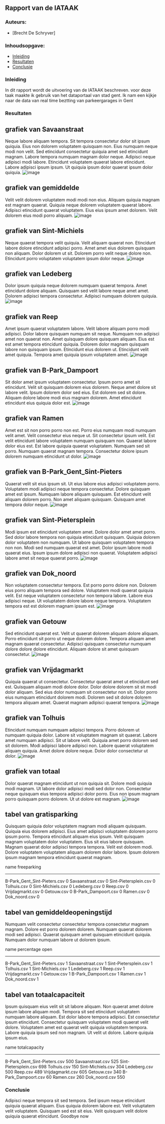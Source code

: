 ## Rapport van de IATAAK
### Auteurs:
 - [Brecht De Schryver]
### Inhoudsopgave:
 - [Inleiding](#inleiding)
 - [Resultaten](#resultaten)
 - [Conclusie](#conclusie)
### Inleiding
In dit rapport wordt de uitvoering van de IATAAK beschreven. voor deze taak maakte ik gebruik van het dataportaal van stad gent. Ik nam een kijkje naar de data van real time beztting van parkeergarages in Gent
### Resultaten
## grafiek van Savaanstraat
Neque labore aliquam tempora. Sit tempora consectetur dolor sit ipsum quiquia. Eius non dolorem voluptatem quisquam non. Eius numquam neque modi non velit. Sed etincidunt consectetur quiquia amet sed etincidunt magnam. Labore tempora numquam magnam dolor neque. Adipisci neque adipisci modi labore. Etincidunt voluptatem quaerat labore etincidunt. Labore adipisci ipsum ipsum. Ut quiquia ipsum dolor quaerat ipsum dolor quiquia.
![image](./csvimage/Savaanstraat.csv.png)
## grafiek van gemiddelde
Velit velit dolorem voluptatem modi modi non eius. Aliquam quiquia magnam est magnam quaerat. Quiquia neque dolorem voluptatem quaerat labore. Adipisci etincidunt quaerat voluptatem. Eius eius ipsum amet dolorem. Velit dolorem eius modi porro aliquam.
![image](./csvimage/gemiddelde.csv.png)
## grafiek van Sint-Michiels
Neque quaerat tempora velit quiquia. Velit aliquam quaerat non. Etincidunt labore dolore etincidunt adipisci porro. Amet amet eius dolorem quisquam non aliquam. Dolor dolorem ut sit. Dolorem porro velit neque dolore non. Etincidunt porro voluptatem voluptatem ipsum dolor neque.
![image](./csvimage/Sint-Michiels.csv.png)
## grafiek van Ledeberg
Dolor ipsum quiquia neque dolorem numquam quaerat tempora. Amet etincidunt dolore aliquam. Quisquam sed velit labore neque amet amet. Dolorem adipisci tempora consectetur. Adipisci numquam dolorem quiquia.
![image](./csvimage/Ledeberg.csv.png)
## grafiek van Reep
Amet ipsum quaerat voluptatem labore. Velit labore aliquam porro modi adipisci. Dolor labore quisquam numquam sit neque. Numquam non adipisci amet non quaerat non. Amet quisquam dolore quisquam aliquam. Eius est est amet tempora etincidunt quiquia. Dolorem dolor magnam quisquam labore non quisquam ipsum. Etincidunt eius dolorem ut. Etincidunt velit amet quiquia. Tempora amet quiquia ipsum voluptatem amet.
![image](./csvimage/Reep.csv.png)
## grafiek van B-Park_Dampoort
Sit dolor amet ipsum voluptatem consectetur. Ipsum porro amet sit etincidunt. Velit sit quisquam dolorem eius dolorem. Neque amet dolore sit labore velit. Ipsum dolorem dolor sed eius. Est dolorem sed sit dolore. Aliquam dolore labore modi eius magnam dolorem. Amet etincidunt etincidunt eius quiquia dolor est.
![image](./csvimage/B-Park_Dampoort.csv.png)
## grafiek van Ramen
Amet est sit non porro porro non est. Porro eius numquam modi numquam velit amet. Velit consectetur eius neque ut. Sit consectetur ipsum velit. Est velit etincidunt labore voluptatem numquam quisquam non. Quaerat labore dolor eius est. Est labore quiquia quaerat voluptatem. Numquam sed sit porro. Numquam quaerat magnam tempora. Consectetur dolore ipsum dolorem numquam etincidunt ut dolor.
![image](./csvimage/Ramen.csv.png)
## grafiek van B-Park_Gent_Sint-Pieters
Quaerat velit sit eius ipsum sit. Ut eius labore eius adipisci voluptatem porro. Voluptatem modi adipisci neque tempora consectetur. Dolore quisquam amet est ipsum. Numquam labore aliquam quisquam. Est etincidunt velit aliquam dolorem porro. Non amet aliquam quisquam. Quisquam amet tempora dolor neque.
![image](./csvimage/B-Park_Gent_Sint-Pieters.csv.png)
## grafiek van Sint-Pietersplein
Modi ipsum est etincidunt voluptatem amet. Dolore dolor amet amet porro. Sed dolor labore tempora non quiquia etincidunt quisquam. Quiquia dolorem dolor voluptatem non numquam. Ut labore quisquam voluptatem tempora non non. Modi sed numquam quaerat est amet. Dolor ipsum labore modi quaerat eius. Ipsum ipsum dolore adipisci non quaerat. Voluptatem adipisci labore amet sit neque quaerat porro.
![image](./csvimage/Sint-Pietersplein.csv.png)
## grafiek van Dok_noord
Non voluptatem consectetur tempora. Est porro porro dolore non. Dolorem eius porro aliquam tempora sed dolore. Voluptatem modi quaerat quiquia velit. Est neque voluptatem consectetur non tempora labore. Labore eius adipisci neque. Ut voluptatem dolore labore neque tempora. Voluptatem tempora est est dolorem magnam ipsum est.
![image](./csvimage/Dok_noord.csv.png)
## grafiek van Getouw
Sed etincidunt quaerat est. Velit ut quaerat dolorem aliquam dolore aliquam. Porro etincidunt sit porro ut neque dolorem dolore. Tempora aliquam amet magnam quaerat consectetur. Adipisci quisquam consectetur numquam dolore dolore dolore etincidunt. Aliquam dolore sit amet quisquam consectetur.
![image](./csvimage/Getouw.csv.png)
## grafiek van Vrijdagmarkt
Quiquia quaerat ut consectetur. Consectetur quaerat amet ut etincidunt sed est. Quisquam aliquam modi dolore dolor. Dolor dolore dolorem sit sit modi dolor aliquam. Sed eius dolor numquam sit consectetur non sit. Dolor porro eius numquam etincidunt dolorem modi. Dolorem sed sit dolore dolorem tempora aliquam amet. Quaerat magnam adipisci quaerat tempora.
![image](./csvimage/Vrijdagmarkt.csv.png)
## grafiek van Tolhuis
Etincidunt numquam numquam adipisci tempora. Porro dolorem ut numquam quiquia dolor. Labore sit voluptatem magnam sit quaerat. Labore amet numquam adipisci. Sit ut labore velit. Quiquia amet porro dolorem sed sit dolorem. Modi adipisci labore adipisci non. Labore quaerat voluptatem aliquam quiquia. Amet dolore dolore neque. Dolor dolor consectetur ut dolor.
![image](./csvimage/Tolhuis.csv.png)
## grafiek van totaal
Dolor quaerat magnam etincidunt ut non quiquia sit. Dolore modi quiquia modi magnam. Ut labore dolor adipisci modi sed dolor non. Consectetur neque quisquam eius tempora adipisci dolor porro. Eius non ipsum magnam porro quisquam porro dolorem. Ut ut dolore est magnam.
![image](./csvimage/totaal.png)
## tabel van gratisparking
Quisquam quiquia dolor voluptatem magnam modi aliquam quisquam. Quiquia eius dolorem adipisci. Eius amet adipisci voluptatem dolorem porro ipsum porro. Tempora etincidunt aliquam eius ipsum. Velit quisquam magnam voluptatem dolor voluptatem. Eius sit eius labore quisquam. Magnam quaerat dolor adipisci tempora tempora. Velit est dolorem modi. Dolore voluptatem voluptatem aliquam dolorem dolor labore. Ipsum dolorem ipsum magnam tempora etincidunt quaerat magnam.

name                            freeparking
----------------------------  -------------
B-Park_Gent_Sint-Pieters.csv              0
Savaanstraat.csv                          0
Sint-Pietersplein.csv                     0
Tolhuis.csv                               0
Sint-Michiels.csv                         0
Ledeberg.csv                              0
Reep.csv                                  0
Vrijdagmarkt.csv                          0
Getouw.csv                                0
B-Park_Dampoort.csv                       0
Ramen.csv                                 0
Dok_noord.csv                             0
## tabel van gemiddeldeopeningstijd
Numquam velit consectetur consectetur tempora consectetur magnam magnam. Dolore est porro dolorem dolorem. Numquam quaerat dolorem modi sed adipisci. Quaerat quisquam amet quisquam etincidunt quiquia. Numquam dolor numquam labore ut dolorem ipsum.

name                            percentage open
----------------------------  -----------------
B-Park_Gent_Sint-Pieters.csv                  1
Savaanstraat.csv                              1
Sint-Pietersplein.csv                         1
Tolhuis.csv                                   1
Sint-Michiels.csv                             1
Ledeberg.csv                                  1
Reep.csv                                      1
Vrijdagmarkt.csv                              1
Getouw.csv                                    1
B-Park_Dampoort.csv                           1
Ramen.csv                                     1
Dok_noord.csv                                 1
## tabel van totaalcapaciteit
Ipsum quisquam eius velit sit sit labore aliquam. Non quaerat amet dolore ipsum labore aliquam modi. Tempora sit sed etincidunt voluptatem numquam labore aliquam. Est dolor labore tempora adipisci. Est consectetur ipsum etincidunt. Consectetur quisquam voluptatem modi quaerat velit dolore. Voluptatem amet est quaerat velit quiquia voluptatem tempora. Labore quiquia ipsum sed non magnam. Ut velit ut dolore. Labore quiquia ipsum eius.

name                            totalcapacity
----------------------------  ---------------
B-Park_Gent_Sint-Pieters.csv              500
Savaanstraat.csv                          525
Sint-Pietersplein.csv                     698
Tolhuis.csv                               150
Sint-Michiels.csv                         304
Ledeberg.csv                              500
Reep.csv                                  489
Vrijdagmarkt.csv                          605
Getouw.csv                                340
B-Park_Dampoort.csv                        60
Ramen.csv                                 260
Dok_noord.csv                             550
### Conclusie
Adipisci neque tempora sit sed tempora. Sed ipsum neque etincidunt quiquia quaerat aliquam. Eius quiquia dolorem labore est. Velit voluptatem velit voluptatem. Quisquam sed est sit eius. Velit quisquam velit dolore quiquia quaerat etincidunt.
Goodbye now